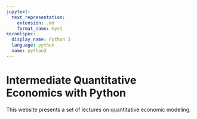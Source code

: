 ```yaml
---
jupytext:
  text_representation:
    extension: .md
    format_name: myst
kernelspec:
  display_name: Python 3
  language: python
  name: python3
---
```


# Intermediate Quantitative Economics with Python

This website presents a set of lectures on quantitative economic modeling.

```{tableofcontents}
```